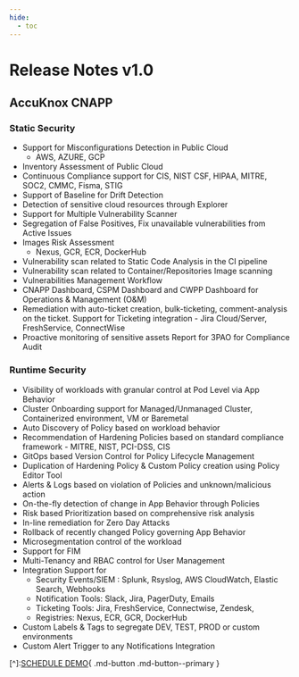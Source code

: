 ```yaml
---
hide:
  - toc
---
```


# **Release Notes v1.0**

## **AccuKnox CNAPP**

### **Static Security**

+ Support for Misconfigurations Detection in Public Cloud 
    + AWS, AZURE, GCP
+ Inventory Assessment of Public Cloud
+ Continuous Compliance support for CIS, NIST CSF, HIPAA, MITRE, SOC2, CMMC, Fisma, STIG
+ Support of Baseline for Drift Detection 
+ Detection of sensitive cloud resources through Explorer
+ Support for Multiple Vulnerability Scanner
+ Segregation of False Positives, Fix unavailable vulnerabilities from Active Issues
+ Images Risk Assessment 
    + Nexus, GCR, ECR, DockerHub
+ Vulnerability scan related to Static Code Analysis in the CI pipeline
+ Vulnerability scan related to Container/Repositories Image scanning
+ Vulnerabilities Management Workflow
+ CNAPP Dashboard, CSPM Dashboard and CWPP Dashboard for Operations & Management (O&M)
+ Remediation with auto-ticket creation, bulk-ticketing, comment-analysis on the ticket. Support for Ticketing integration - Jira Cloud/Server, FreshService, ConnectWise
+ Proactive monitoring of sensitive assets
Report for 3PAO for Compliance Audit



### **Runtime Security**
+ Visibility of workloads with granular control at Pod Level via App Behavior
+ Cluster Onboarding support for Managed/Unmanaged Cluster, Containerized environment, VM or Baremetal
+ Auto Discovery of Policy based on workload behavior
+ Recommendation of Hardening Policies based on standard compliance framework -  MITRE, NIST, PCI-DSS, CIS
+ GitOps based Version Control for Policy Lifecycle Management
+ Duplication of Hardening Policy & Custom Policy creation using Policy Editor Tool
+ Alerts & Logs based on violation of Policies and unknown/malicious action
+ On-the-fly detection of change in App Behavior through Policies
+ Risk based Prioritization based on comprehensive risk analysis
+ In-line remediation for Zero Day Attacks
+ Rollback of recently changed Policy governing App Behavior
+ Microsegmentation control of the workload
+ Support for FIM
+ Multi-Tenancy and RBAC control for User Management
+ Integration Support for 
    +   Security Events/SIEM : Splunk, Rsyslog, AWS CloudWatch, Elastic Search, Webhooks
    + Notification Tools: Slack, Jira, PagerDuty, Emails
    + Ticketing Tools: Jira, FreshService, Connectwise, Zendesk,
    + Registries: Nexus, ECR, GCR, DockerHub
+ Custom Labels & Tags to segregate DEV, TEST, PROD or custom environments
+ Custom Alert Trigger to any Notifications Integration


[^]:[SCHEDULE DEMO](https://www.accuknox.com/contact-us){ .md-button .md-button--primary }